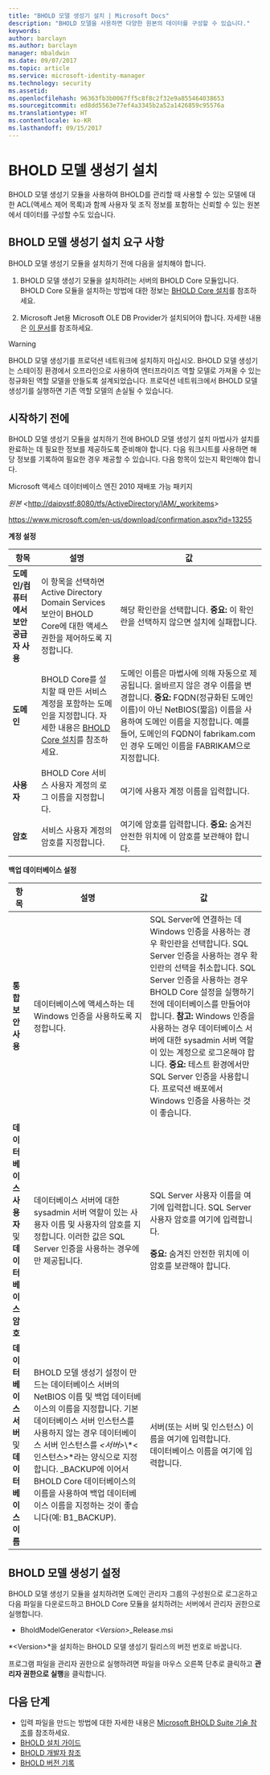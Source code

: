 ```yaml
---
title: "BHOLD 모델 생성기 설치 | Microsoft Docs"
description: "BHOLD 모델을 사용하면 다양한 원본의 데이터를 구성할 수 있습니다."
keywords: 
author: barclayn
ms.author: barclayn
manager: mbaldwin
ms.date: 09/07/2017
ms.topic: article
ms.service: microsoft-identity-manager
ms.technology: security
ms.assetid: 
ms.openlocfilehash: 96363fb3b0067ff5c8f8c2f32e9a855464038653
ms.sourcegitcommit: ed8dd5563e77ef4a3345b2a52a1426859c95576a
ms.translationtype: HT
ms.contentlocale: ko-KR
ms.lasthandoff: 09/15/2017
---
```

# <a name="bhold-model-generator-installation"></a>BHOLD 모델 생성기 설치

BHOLD 모델 생성기 모듈을 사용하여 BHOLD를 관리할 때 사용할 수 있는 모델에 대한 ACL(액세스 제어 목록)과 함께 사용자 및 조직 정보를 포함하는 신뢰할 수 있는 원본에서 데이터를 구성할 수도 있습니다.

## <a name="bhold-model-generator-installation-requirements"></a>BHOLD 모델 생성기 설치 요구 사항 

BHOLD 모델 생성기 모듈을 설치하기 전에 다음을 설치해야 합니다.

1. BHOLD 모델 생성기 모듈을 설치하려는 서버의 BHOLD Core 모듈입니다. BHOLD Core 모듈을 설치하는 방법에 대한 정보는 [BHOLD Core 설치](https://technet.microsoft.com/en-us/library/jj134095(v=ws.10).aspx)를 참조하세요.

2. Microsoft Jet용 Microsoft OLE DB Provider가 설치되어야 합니다. 자세한 내용은 [이 문서](http://support.microsoft.com/kb/271908)를 참조하세요.

>[!WARNING]
BHOLD 모델 생성기를 프로덕션 네트워크에 설치하지 마십시오. BHOLD 모델 생성기는 스테이징 환경에서 오프라인으로 사용하여 엔터프라이즈 역할 모델로 가져올 수 있는 정규화된 역할 모델을 만들도록 설계되었습니다. 프로덕션 네트워크에서 BHOLD 모델 생성기를 실행하면 기존 역할 모델의 손실될 수 있습니다.

## <a name="before-you-begin"></a>시작하기 전에

BHOLD 모델 생성기 모듈을 설치하기 전에 BHOLD 모델 생성기 설치 마법사가 설치를 완료하는 데 필요한 정보를 제공하도록 준비해야 합니다. 다음 워크시트를 사용하면 해당 정보를 기록하여 필요한 경우 제공할 수 있습니다. 다음 항목이 있는지 확인해야 합니다.

Microsoft 액세스 데이터베이스 엔진 2010 재배포 가능 패키지

 

*원본 \<*<http://daipvstf:8080/tfs/ActiveDirectory/IAM/_workitems>*\>*

 

<https://www.microsoft.com/en-us/download/confirmation.aspx?id=13255>

**계정 설정**

| **항목**                                    | **설명**                                                                                                                                                                                                           | **값**                                                                                                                                                                                                                                                                                                            |
|---------------------------------------------|---------------------------------------------------------------------------------------------------------------------------------------------------------------------------------------------------------------------------|----------------------------------------------------------------------------------------------------------------------------------------------------------------------------------------------------------------------------------------------------------------------------------------------------------------------|
| **도메인/컴퓨터에서 보안 공급자 사용** | 이 항목을 선택하면 Active Directory Domain Services 보안이 BHOLD Core에 대한 액세스 권한을 제어하도록 지정합니다.                                                                                                                | 해당 확인란을 선택합니다. **중요:** 이 확인란을 선택하지 않으면 설치에 실패합니다.                                                                                                                                                                                                                   |
| **도메인**                                  | BHOLD Core를 설치할 때 만든 서비스 계정을 포함하는 도메인을 지정합니다. 자세한 내용은 [BHOLD Core 설치](https://technet.microsoft.com/en-us/library/jj134095(v=ws.10).aspx)를 참조하세요. | 도메인 이름은 마법사에 의해 자동으로 제공됩니다. 올바르지 않은 경우 이름을 변경합니다. **중요:** FQDN(정규화된 도메인 이름)이 아닌 NetBIOS(짧음) 이름을 사용하여 도메인 이름을 지정합니다. 예를 들어, 도메인의 FQDN이 fabrikam.com인 경우 도메인 이름을 FABRIKAM으로 지정합니다. |
| **사용자**                                    | BHOLD Core 서비스 사용자 계정의 로그 이름을 지정합니다.                                                                                                                                                          | 여기에 사용자 계정 이름을 입력합니다.                                                                                                                                                                                                                                                                                    |
| **암호**                                | 서비스 사용자 계정의 암호를 지정합니다.                                                                                                                                                                       | 여기에 암호를 입력합니다. **중요:** 숨겨진 안전한 위치에 이 암호를 보관해야 합니다.                                                                                                                                                                                                                  |

**백업 데이터베이스 설정**

| 항목                                        | 설명                                                                                                                                                                                                                                                                                                                                                                                                                  | 값                                                                                                                                                                                                                                                                                                                                                                                                                                                                                                                                                               |
|---------------------------------------------|------------------------------------------------------------------------------------------------------------------------------------------------------------------------------------------------------------------------------------------------------------------------------------------------------------------------------------------------------------------------------------------------------------------------------|---------------------------------------------------------------------------------------------------------------------------------------------------------------------------------------------------------------------------------------------------------------------------------------------------------------------------------------------------------------------------------------------------------------------------------------------------------------------------------------------------------------------------------------------------------------------|
| **통합 보안 사용**                 | 데이터베이스에 액세스하는 데 Windows 인증을 사용하도록 지정합니다.                                                                                                                                                                                                                                                                                                                                                        | SQL Server에 연결하는 데 Windows 인증을 사용하는 경우 확인란을 선택합니다. SQL Server 인증을 사용하는 경우 확인란의 선택을 취소합니다. SQL Server 인증을 사용하는 경우 BHOLD Core 설정을 실행하기 전에 데이터베이스를 만들어야 합니다. **참고:** Windows 인증을 사용하는 경우 데이터베이스 서버에 대한 sysadmin 서버 역할이 있는 계정으로 로그온해야 합니다. **중요:** 테스트 환경에서만 SQL Server 인증을 사용합니다. 프로덕션 배포에서 Windows 인증을 사용하는 것이 좋습니다. |
| **데이터베이스 사용자** 및 **데이터베이스 암호** | 데이터베이스 서버에 대한 sysadmin 서버 역할이 있는 사용자 이름 및 사용자의 암호를 지정합니다. 이러한 값은 SQL Server 인증을 사용하는 경우에만 제공됩니다.                                                                                                                                                                                                                                                  | SQL Server 사용자 이름을 여기에 입력합니다. SQL Server 사용자 암호를 여기에 입력합니다. </br></br> **중요:** 숨겨진 안전한 위치에 이 암호를 보관해야 합니다.                                                                                                                                                                                                                                                                                                                                                                                                           |
| **데이터베이스 서버** 및 **데이터베이스 이름**   | BHOLD 모델 생성기 설정이 만드는 데이터베이스 서버의 NetBIOS 이름 및 백업 데이터베이스의 이름을 지정합니다. 기본 데이터베이스 서버 인스턴스를 사용하지 않는 경우 데이터베이스 서버 인스턴스를 *\<서버\>*\\*\<인스턴스\>*라는 양식으로 지정합니다.  \_BACKUP에 이어서 BHOLD Core 데이터베이스의 이름을 사용하여 백업 데이터베이스 이름을 지정하는 것이 좋습니다(예: B1_BACKUP). | 서버(또는 서버 및 인스턴스) 이름을 여기에 입력합니다. </br> 데이터베이스 이름을 여기에 입력합니다.

## <a name="bhold-model-generator-setup"></a>BHOLD 모델 생성기 설정

BHOLD 모델 생성기 모듈을 설치하려면 도메인 관리자 그룹의 구성원으로 로그온하고 다음 파일을 다운로드하고 BHOLD Core 모듈을 설치하려는 서버에서 관리자 권한으로 실행합니다.

- BholdModelGenerator *\<Version\>*\_Release.msi

*\<Version\>*을 설치하는 BHOLD 모델 생성기 릴리스의 버전 번호로 바꿉니다.

프로그램 파일을 관리자 권한으로 실행하려면 파일을 마우스 오른쪽 단추로 클릭하고 **관리자 권한으로 실행**을 클릭합니다.

## <a name="next-steps"></a>다음 단계

- 입력 파일을 만드는 방법에 대한 자세한 내용은 [Microsoft BHOLD Suite 기술 참조](https://technet.microsoft.com/en-us/library/jj134935(v=ws.10).aspx)를 참조하세요.
- [BHOLD 설치 가이드](bhold-installation-guide.md)
- [BHOLD 개발자 참조](../reference/mim2016-bhold-developer-reference.md)
- [BHOLD 버전 기록](../reference/version-bhold-history.md)